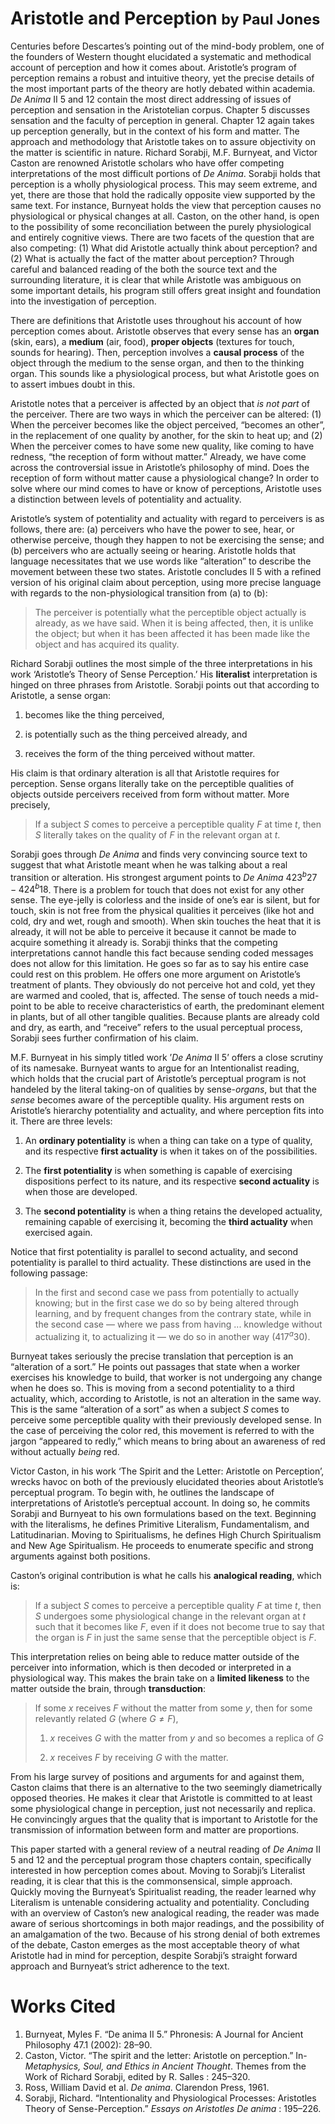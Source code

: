Aristotle and Perception <small>by Paul Jones</small>
=====================================================

Centuries before Descartes’s pointing out of the mind-body problem, one
of the founders of Western thought elucidated a systematic and
methodical account of perception and how it comes about. Aristotle’s
program of perception remains a robust and intuitive theory, yet the
precise details of the most important parts of the theory are hotly
debated within academia. *De Anima* II 5 and 12 contain the most direct
addressing of issues of perception and sensation in the Aristotelian
corpus. Chapter 5 discusses sensation and the faculty of perception in
general. Chapter 12 again takes up perception generally, but in the
context of his form and matter. The approach and methodology that
Aristotle takes on to assure objectivity on the matter is scientific in
nature. Richard Sorabji, M.F. Burnyeat, and Victor Caston are renowned
Aristotle scholars who have offer competing interpretations of the most
difficult portions of *De Anima*. Sorabji holds that perception is a
wholly physiological process. This may seem extreme, and yet, there are
those that hold the radically opposite view supported by the same text.
For instance, Burnyeat holds the view that perception causes no
physiological or physical changes at all. Caston, on the other hand, is
open to the possibility of some reconciliation between the purely
physiological and entirely cognitive views. There are two facets of the
question that are also competing: (1) What did Aristotle actually think
about perception? and (2) What is actually the fact of the matter about
perception? Through careful and balanced reading of the both the source
text and the surrounding literature, it is clear that while Aristotle
was ambiguous on some important details, his program still offers great
insight and foundation into the investigation of perception.

There are definitions that Aristotle uses throughout his account of how
perception comes about. Aristotle observes that every sense has an
**organ** (skin, ears), a **medium** (air, food), **proper objects**
(textures for touch, sounds for hearing). Then, perception involves a
**causal process** of the object through the medium to the sense organ,
and then to the thinking organ. This sounds like a physiological
process, but what Aristotle goes on to assert imbues doubt in this.

Aristotle notes that a perceiver is affected by an object that *is not
part* of the perceiver. There are two ways in which the perceiver can be
altered: (1) When the perceiver becomes like the object perceived,
“becomes an other”, in the replacement of one quality by another, for
the skin to heat up; and (2) When the perceiver comes to have some new
quality, like coming to have redness, “the reception of form without
matter.” Already, we have come across the controversial issue in
Aristotle’s philosophy of mind. Does the reception of form without
matter cause a physiological change? In order to solve where our mind
comes to have or know of perceptions, Aristotle uses a distinction
between levels of potentiality and actuality.

Aristotle’s system of potentiality and actuality with regard to
perceivers is as follows, there are: (a) perceivers who have the power
to see, hear, or otherwise perceive, though they happen to not be
exercising the sense; and (b) perceivers who are actually seeing or
hearing. Aristotle holds that language necessitates that we use words
like “alteration” to describe the movement between these two states.
Aristotle concludes II 5 with a refined version of his original claim
about perception, using more precise language with regards to the
non-physiological transition from (a) to (b):

> The perceiver is potentially what the perceptible object actually is
> already, as we have said. When it is being affected, then, it is
> unlike the object; but when it has been affected it has been made like
> the object and has acquired its quality.

Richard Sorabji outlines the most simple of the three interpretations in
his work ‘Aristotle’s Theory of Sense Perception.’ His **literalist**
interpretation is hinged on three phrases from Aristotle. Sorabji points
out that according to Aristotle, a sense organ:

1.  becomes like the thing perceived,

2.  is potentially such as the thing perceived already, and

3.  receives the form of the thing perceived without matter.

His claim is that ordinary alteration is all that Aristotle requires for
perception. Sense organs literally take on the perceptible qualities of
objects outside perceivers received from form without matter. More
precisely,

> If a subject $S$ comes to perceive a perceptible quality $F$ at time
> $t$, then $S$ literally takes on the quality of $F$ in the relevant
> organ at $t$.

Sorabji goes through *De Anima* and finds very convincing source text to
suggest that what Aristotle meant when he was talking about a real
transition or alteration. His strongest argument points to *De Anima*
$423^b27-424^b18$. There is a problem for touch that does not exist for
any other sense. The eye-jelly is colorless and the inside of one’s ear
is silent, but for touch, skin is not free from the physical qualities
it perceives (like hot and cold, dry and wet, rough and smooth). When
skin touches the heat that it is already, it will not be able to
perceive it because it cannot be made to acquire something it already
is. Sorabji thinks that the competing interpretations cannot handle this
fact because sending coded messages does not allow for this limitation.
He goes so far as to say his entire case could rest on this problem. He
offers one more argument on Aristotle’s treatment of plants. They
obviously do not perceive hot and cold, yet they are warmed and cooled,
that is, affected. The sense of touch needs a mid-point to be able to
receive characteristics of earth, the predominant element in plants, but
of all other tangible qualities. Because plants are already cold and
dry, as earth, and “receive” refers to the usual perceptual process,
Sorabji sees further confirmation of his claim.

M.F. Burnyeat in his simply titled work ’*De Anima* II 5’ offers a close
scrutiny of its namesake. Burnyeat wants to argue for an Intentionalist
reading, which holds that the crucial part of Aristotle’s perceptual
program is not handeled by the literal taking-on of qualities by
sense-*organs*, but that the *sense* becomes aware of the perceptible
quality. His argument rests on Aristotle’s hierarchy potentiality and
actuality, and where perception fits into it. There are three levels:

1.  An **ordinary potentiality** is when a thing can take on a type of
    quality, and its respective **first actuality** is when it takes on
    of the possibilities.

2.  The **first potentiality** is when something is capable of
    exercising dispositions perfect to its nature, and its respective
    **second actuality** is when those are developed.

3.  The **second potentiality** is when a thing retains the developed
    actuality, remaining capable of exercising it, becoming the **third
    actuality** when exercised again.

Notice that first potentiality is parallel to second actuality, and
second potentiality is parallel to third actuality. These distinctions
are used in the following passage:

> In the first and second case we pass from potentially to actually
> knowing; but in the first case we do so by being altered through
> learning, and by frequent changes from the contrary state, while in
> the second case — where we pass from having ... knowledge without
> actualizing it, to actualizing it — we do so in another way
> $(417^a30)$.

Burnyeat takes seriously the precise translation that perception is an
“alteration of a sort.” He points out passages that state when a worker
exercises his knowledge to build, that worker is not undergoing any
change when he does so. This is moving from a second potentiality to a
third actuality, which, according to Aristotle, is not an alteration in
the same way. This is the same “alteration of a sort” as when a subject
$S$ comes to perceive some perceptible quality with their previously
developed sense. In the case of perceiving the color red, this movement
is referred to with the jargon “appeared to redly,” which means to bring
about an awareness of red without actually *being* red.

Victor Caston, in his work ‘The Spirit and the Letter: Aristotle on
Perception’, wrecks havoc on both of the previously elucidated theories
about Aristotle’s perceptual program. To begin with, he outlines the
landscape of interpretations of Aristotle’s perceptual account. In doing
so, he commits Sorabji and Burnyeat to his own formulations based on the
text. Beginning with the literalisms, he defines Primitive Literalism,
Fundamentalism, and Latitudinarian. Moving to Spiritualisms, he defines
High Church Spiritualism and New Age Spiritualism. He proceeds to
enumerate specific and strong arguments against both positions.

Caston’s original contribution is what he calls his **analogical
reading**, which is:

> If a subject $S$ comes to perceive a perceptible quality $F$ at time
> $t$, then $S$ undergoes some physiological change in the relevant
> organ at $t$ such that it becomes like $F$, even if it does not become
> true to say that the organ is $F$ in just the same sense that the
> perceptible object is $F$.

This interpretation relies on being able to reduce matter outside of the
perceiver into information, which is then decoded or interpreted in a
physiological way. This makes the brain take on a **limited likeness**
to the matter outside the brain, through **transduction**:

> If some $x$ receives $F$ without the matter from some $y$, then for
> some relevantly related $G$ (where $G \neq F$),
>
> 1.  $x$ receives $G$ with the matter from $y$ and so becomes a replica
>     of $G$
>
> 2.  $x$ receives $F$ by receiving $G$ with the matter.
>
From his large survey of positions and arguments for and against them,
Caston claims that there is an alternative to the two seemingly
diametrically opposed theories. He makes it clear that Aristotle is
committed to at least some physiological change in perception, just not
necessarily and replica. He convincingly argues that the quality that is
important to Aristotle for the transmission of information between form
and matter are proportions.

This paper started with a general review of a neutral reading of *De
Anima* II 5 and 12 and the perceptual program those chapters contain,
specifically interested in how perception comes about. Moving to
Sorabji’s Literalist reading, it is clear that this is the
commonsensical, simple approach. Quickly moving the Burnyeat’s
Spiritualist reading, the reader learned why Literalism is untenable
considering actuality and potentiality. Concluding with an overview of
Caston’s new analogical reading, the reader was made aware of serious
shortcomings in both major readings, and the possibility of an
amalgamation of the two. Because of his strong denial of both extremes
of the debate, Caston emerges as the most acceptable theory of what
Aristotle had in mind for perception, despite Sorabji’s straight forward
approach and Burnyeat’s strict adherence to the text.

Works Cited
===========

1.  Burnyeat, Myles F. “De anima II 5.” Phronesis: A Journal for Ancient
    Philosophy 47.1 (2002): 28–90.
2.  Caston, Victor. “The spirit and the letter: Aristotle on
    perception.” In- *Metaphysics, Soul, and Ethics in Ancient Thought*.
    Themes from the Work of Richard Sorabji, edited by R. Salles :
    245–320.
3.  Ross, William David et al. *De anima*. Clarendon Press, 1961.
4.  Sorabji, Richard. “Intentionality and Physiological Processes:
    Aristotles Theory of Sense-Perception.” *Essays on Aristotles De
    anima* : 195–226.

